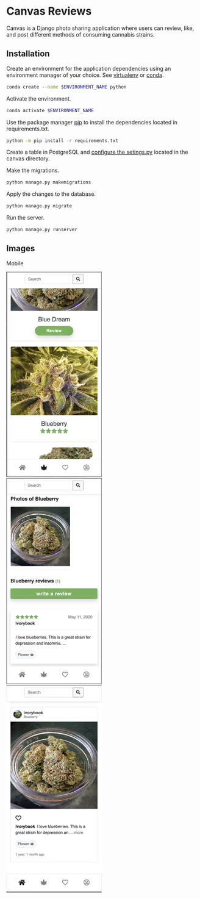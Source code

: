 # Canvas Reviews

Canvas is a Django photo sharing application where users
can review, like, and post different methods of consuming
cannabis strains.

## Installation

Create an environment for the application dependencies using an environment manager of your choice. See [virtualenv](https://virtualenv.pypa.io/en/latest/) or [conda](https://docs.conda.io/en/latest/).

```bash
conda create --name $ENVIRONMENT_NAME python
```

Activate the environment.

```bash
conda activate $ENVIRONMENT_NAME
```

Use the package manager [pip](https://pip.pypa.io/en/stable/) to install 
the dependencies located in requirements.txt.

```bash
python -m pip install -r requirements.txt
```

Create a table in PostgreSQL and [configure the setings.py](https://docs.djangoproject.com/en/3.2/ref/settings/) located in the canvas directory.

Make the migrations.

```bash
python manage.py makemigrations
```

Apply the changes to the database.

```bash
python manage.py migrate
```

Run the server.

```bash
python manage.py runserver
```

## Images

Mobile

<img src="strains.png" width="250">
<br/>
<img src="strainProfile.png" width="250">
<br/>
<img src="feed.png" width="250">





